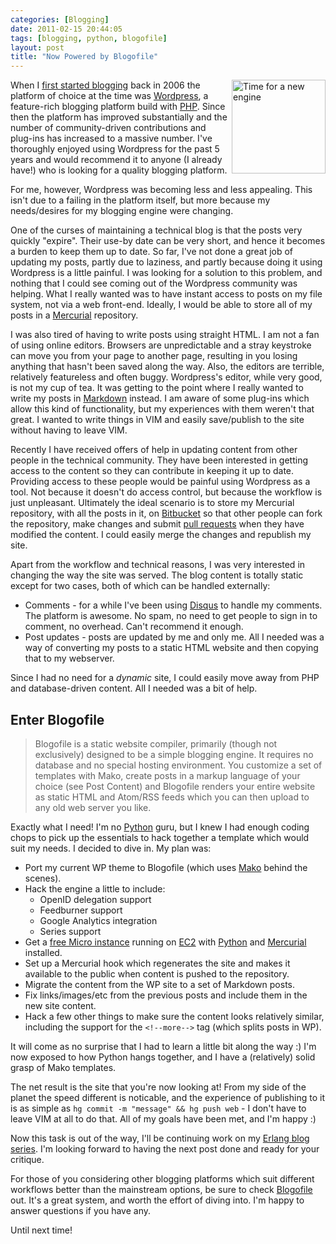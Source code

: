 ```yaml
---
categories: [Blogging]
date: 2011-02-15 20:44:05
tags: [blogging, python, blogofile]
layout: post
title: "Now Powered by Blogofile"
---
```

<a href="/uploads/2011/02/V8SFIEngine2001.jpg" title="Time for a new engine" rel="lightbox"><img src="/uploads/2011/02/V8SFIEngine2001.jpg" width="150" style="float:right;margin-left:5px;margin-bottom:5px;" alt="Time for a new engine"/></a>When I [first started blogging][FirstPost] back in 2006 the platform of choice at the time was [Wordpress][Wordpress], a feature-rich blogging platform build with [PHP][php]. Since then the platform has improved substantially and the number of community-driven contributions and plug-ins has increased to a massive number. I've thoroughly enjoyed using Wordpress for the past 5 years and would recommend it to anyone (I already have!) who is looking for a quality blogging platform.

For me, however, Wordpress was becoming less and less appealing. This isn't due to a failing in the platform itself, but more because my needs/desires for my blogging engine were changing.

<!--more-->

One of the curses of maintaining a technical blog is that the posts very quickly "expire". Their use-by date can be very short, and hence it becomes a burden to keep them up to date. So far, I've not done a great job of updating my posts, partly due to laziness, and partly because doing it using Wordpress is a little painful. I was looking for a solution to this problem, and nothing that I could see coming out of the Wordpress community was helping. What I really wanted was to have instant access to posts on my file system, not via a web front-end. Ideally, I would be able to store all of my posts in a [Mercurial][hg] repository.

I was also tired of having to write posts using straight HTML. I am not a fan of using online editors. Browsers are unpredictable and a stray keystroke can move you from your page to another page, resulting in you losing anything that hasn't been saved along the way. Also, the editors are terrible, relatively featureless and often buggy. Wordpress's editor, while very good, is not my cup of tea. It was getting to the point where I really wanted to write my posts in [Markdown][Markdown] instead. I am aware of some plug-ins which allow this kind of functionality, but my experiences with them weren't that great. I wanted to write things in VIM and easily save/publish to the site without having to leave VIM.

Recently I have received offers of help in updating content from other people in the technical community. They have been interested in getting access to the content so they can contribute in keeping it up to date. Providing access to these people would be painful using Wordpress as a tool. Not because it doesn't do access control, but because the workflow is just unpleasant. Ultimately the ideal scenario is to store my Mercurial repository, with all the posts in it, on [Bitbucket][bitbucket] so that other people can fork the repository, make changes and submit [pull requests][pull-request] when they have modified the content. I could easily merge the changes and republish my site.

Apart from the workflow and technical reasons, I was very interested in changing the way the site was served. The blog content is totally static except for two cases, both of which can be handled externally:

  * Comments - for a while I've been using [Disqus][disqus] to handle my comments. The platform is awesome. No spam, no need to get people to sign in to comment, no overhead. Can't recommend it enough.
  * Post updates - posts are updated by me and only me. All I needed was a way of converting my posts to a static HTML website and then copying that to my webserver.

Since I had no need for a _dynamic_ site, I could easily move away from PHP and database-driven content. All I needed was a bit of help.

Enter Blogofile
---------------
  > Blogofile is a static website compiler, primarily (though not exclusively) designed to be a simple blogging engine. It requires no database and no special hosting environment. You customize a set of templates with Mako, create posts in a markup language of your choice (see Post Content) and Blogofile renders your entire website as static HTML and Atom/RSS feeds which you can then upload to any old web server you like.

Exactly what I need! I'm no [Python][python] guru, but I knew I had enough coding chops to pick up the essentials to hack together a template which would suit my needs. I decided to dive in. My plan was:

  * Port my current WP theme to Blogofile (which uses [Mako][mako] behind the scenes).
  * Hack the engine a little to include:
    * OpenID delegation support
    * Feedburner support
    * Google Analytics integration
    * Series support
  * Get a [free Micro instance][micro-instance] running on [EC2][ec2] with [Python][python] and [Mercurial][hg] installed.
  * Set up a Mercurial hook which regenerates the site and makes it available to the public when content is pushed to the repository.
  * Migrate the content from the WP site to a set of Markdown posts.
  * Fix links/images/etc from the previous posts and include them in the new site content.
  * Hack a few other things to make sure the content looks relatively similar, including the support for the `<!--more-->` tag (which splits posts in WP).

It will come as no surprise that I had to learn a little bit along the way :) I'm now exposed to how Python hangs together, and I have a (relatively) solid grasp of Mako templates.

The net result is the site that you're now looking at! From my side of the planet the speed different is noticable, and the experience of publishing to it is as simple as `hg commit -m "message" && hg push web` - I don't have to leave VIM at all to do that. All of my goals have been met, and I'm happy :)

Now this task is out of the way, I'll be continuing work on my [Erlang blog series][erlang-series]. I'm looking forward to having the next post done and ready for your critique.

For those of you considering other blogging platforms which suit different workflows better than the mainstream options, be sure to check [Blogofile][blogofile] out. It's a great system, and worth the effort of diving into. I'm happy to answer questions if you have any.

Until next time!

  [FirstPost]: /posts/office-registration-and-activation/
  [Wordpress]: http://wordpress.org/
  [php]: http://www.php.net/
  [hg]: http://hg-scm.org/
  [markdown]: http://daringfireball.net/projects/markdown/
  [bitbucket]: http://bitbucket.org/
  [pull-request]: http://confluence.atlassian.com/display/BITBUCKET/Forking+a+Bitbucket+Repository
  [disqus]: http://disqus.com/
  [blogofile]: http://blogofile.com/
  [python]: http://www.python.org/
  [mako]: http://www.makotemplates.org/
  [micro-instance]: http://aws.amazon.com/free/
  [ec2]: http://aws.amazon.com/ec2/
  [erlang-series]: /series/web-development-with-erlang/
